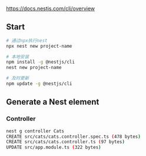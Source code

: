 https://docs.nestjs.com/cli/overview

## Start

```sh
# 通过npx执行nest
npx nest new project-name

# 本地安装
npm install -g @nestjs/cli
nest new project-name

# 及时更新
npm update -g @nestjs/cli
```

## Generate a Nest element

### Controller

```sh
nest g controller Cats
CREATE src/cats/cats.controller.spec.ts (478 bytes)
CREATE src/cats/cats.controller.ts (97 bytes)
UPDATE src/app.module.ts (322 bytes)
```
